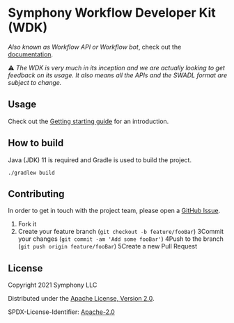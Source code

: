 # Symphony Workflow Developer Kit (WDK)

_Also known as Workflow API or Workflow bot_, check out the  [documentation](./docs).

:warning: _The WDK is very much in its inception and we are actually looking to get feedback on its usage. It also means
all the APIs and the SWADL format are subject to change._

## Usage

Check out the [Getting starting guide](./docs/getting-started.md) for an introduction.

## How to build

Java (JDK) 11 is required and Gradle is used to build the project.

```shell
./gradlew build
``` 

## Contributing

In order to get in touch with the project team, please open
a [GitHub Issue](https://github.com/SymphonyOSF/symphony-wdk/issues).

1. Fork it
2. Create your feature branch (`git checkout -b feature/fooBar`)
3Commit your changes (`git commit -am 'Add some fooBar'`)
4Push to the branch (`git push origin feature/fooBar`)
5Create a new Pull Request

## License

Copyright 2021 Symphony LLC

Distributed under the [Apache License, Version 2.0](http://www.apache.org/licenses/LICENSE-2.0).

SPDX-License-Identifier: [Apache-2.0](https://spdx.org/licenses/Apache-2.0)
